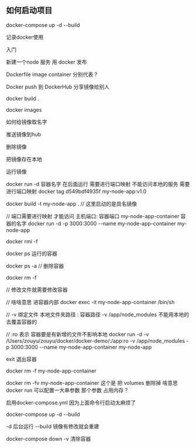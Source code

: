 ## 如何启动项目 

docker-compose up -d --build  


记录docker使用

入门 

新建一个node 服务 用 docker 发布

Dockerfile  image  container 分别代表？

Docker push 到 DockerHub 分享镜像给别人

 docker build .     

 docker images 

 如何给镜像取名字

 推送镜像到hub

 删除镜像

 把镜像存在本地

 运行镜像

 docker run  -d  容器名字 在后面运行   需要进行端口映射  不能访问本地的服务 需要进行端口映射
docker tag d549bdf4935f my-node-app:v1.0

docker build -t my-node-app .  // 这里启动的是具名镜像

// 端口需要进行映射 才能访问  主机端口: 容器端口  my-node-app-container 容器的名字
 docker run  -d  -p 3000:3000 --name my-node-app-container my-node-app


docker rmi -f 

 docker ps  运行的容器


 docker ps -a 
// 删除容器

 docker rm -f 

 // 修改文件就需要修改容器

// 啥啥意思 进容器内部
 docker exec -it my-node-app-container /bin/sh

// -v 绑定文件  本地文件夹路径 : 容器路径  -v /app/node_modules  不能用本地的去覆盖容器的

// :ro 表示 容器要是有新增的文件不影响本地
 docker run  -d -v /Users/zouyu/zouyu/docker/docker-demo/:/app:ro -v /app/node_modules -p 3000:3000 --name my-node-app-container my-node-app

exit 退出容器

docker rm -f  my-node-app-container   

docker rm -fv  my-node-app-container    这个是 把 volumes 删除掉 啥意思 docker run 可以配置一大串参数 那个参数 占用内存？

启用docker-compose.yml  因为上面命令行启动太麻烦了


docker-compose up -d --build  

-d  后台运行 --build 镜像有修改就会重建



docker-compose down -v 清除容器



